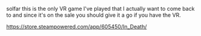 solfar this is the only VR game I've played that I actually want to come back to and since it's on the sale you should give it a go if you have the VR.

https://store.steampowered.com/app/605450/In_Death/